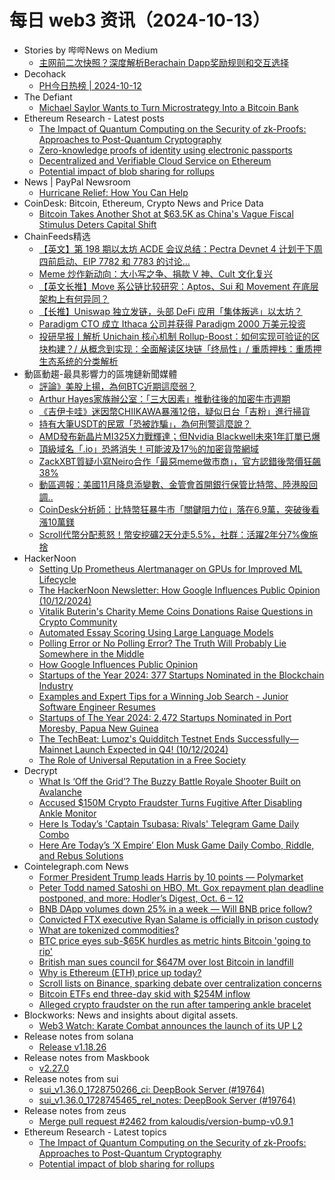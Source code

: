 # 每日 web3 资讯（2024-10-13）

- Stories by 哔哔News on Medium
  - [主网前二次快照？深度解析Berachain Dapp奖励规则和交互选择](https://medium.com/@bitalkforu/%E4%B8%BB%E7%BD%91%E5%89%8D%E4%BA%8C%E6%AC%A1%E5%BF%AB%E7%85%A7-%E6%B7%B1%E5%BA%A6%E8%A7%A3%E6%9E%90berachain-dapp%E5%A5%96%E5%8A%B1%E8%A7%84%E5%88%99%E5%92%8C%E4%BA%A4%E4%BA%92%E9%80%89%E6%8B%A9-34e278c9a7ae?source=rss-d81aafc2c47b------2)
- Decohack
  - [PH今日热榜 | 2024-10-12](https://decohack.com/producthunt-daily-2024-10-12/)
- The Defiant
  - [Michael Saylor Wants to Turn Microstrategy Into a Bitcoin Bank](https://thedefiant.io/news/people/michael-saylor-wants-to-turn-microstrategy-into-a-bitcoin-bank)
- Ethereum Research - Latest posts
  - [The Impact of Quantum Computing on the Security of zk-Proofs: Approaches to Post-Quantum Cryptography](https://ethresear.ch/t/the-impact-of-quantum-computing-on-the-security-of-zk-proofs-approaches-to-post-quantum-cryptography/20623#post_1)
  - [Zero-knowledge proofs of identity using electronic passports](https://ethresear.ch/t/zero-knowledge-proofs-of-identity-using-electronic-passports/19263#post_19)
  - [Decentralized and Verifiable Cloud Service on Ethereum](https://ethresear.ch/t/decentralized-and-verifiable-cloud-service-on-ethereum/20292#post_9)
  - [Potential impact of blob sharing for rollups](https://ethresear.ch/t/potential-impact-of-blob-sharing-for-rollups/20619#post_1)
- News  |  PayPal Newsroom
  - [Hurricane Relief: How You Can Help](https://newsroom.paypal-corp.com/2024-10-12-Hurricanes-Relief-How-You-Can-Help)
- CoinDesk: Bitcoin, Ethereum, Crypto News and Price Data
  - [Bitcoin Takes Another Shot at $63.5K as China's Vague Fiscal Stimulus Deters Capital Shift](https://www.coindesk.com/markets/2024/10/12/bitcoin-takes-another-shot-at-635k-as-chinas-vague-fiscal-stimulus-deters-capital-shift/?utm_medium=referral&utm_source=rss&utm_campaign=headlines)
- ChainFeeds精选
  - [【英文】第 198 期以太坊 ACDE 会议总结：Pectra Devnet 4 计划于下周四前启动、EIP 7782 和 7783 的讨论…](https://www.chainfeeds.xyz/feed/detail/e047b84f-421c-4309-9d67-065cb95ea055)
  - [Meme 炒作新动向：大小写之争、捐款 V 神、Cult 文化复兴](https://www.chainfeeds.xyz/feed/detail/9f65b9b1-aa5c-45f7-bdf2-3a4d2cb81a57)
  - [【英文长推】Move 系公链比较研究：Aptos、Sui 和 Movement 在底层架构上有何异同？](https://www.chainfeeds.xyz/feed/detail/4878e910-bcf3-4bff-9aba-88b7f69b4ec3)
  - [【长推】Uniswap 独立发链，头部 DeFi 应用「集体叛逃」以太坊？](https://www.chainfeeds.xyz/feed/detail/16ab4883-1fd7-4274-9917-971985cb8695)
  - [Paradigm CTO 成立 Ithaca 公司并获得 Paradigm 2000 万美元投资](https://www.chainfeeds.xyz/feed/flash/detail/dc207d3e-ad8a-4019-b715-5722eff5b051)
  - [投研早报丨解析 Unichain 核心机制 Rollup-Boost：如何实现可验证的区块构建？/ 从概念到实现：全面解读区块链「终局性」/ 重质押栈：重质押生态系统的分类解析](https://substack.chainfeeds.xyz/p/unichain-rollup-boost)
- 動區動趨-最具影響力的區塊鏈新聞媒體
  - [評論》美股上揚，為何BTC近期這麼弱？](https://www.blocktempo.com/why-has-bitcoin-price-trend-been-so-weak-recently/)
  - [Arthur Hayes家族辦公室：「三大因素」推動往後的加密牛市週期](https://www.blocktempo.com/interview-with-arthur-hayes-family-office-fund-maelstrom-three-key-factors-driving-the-next-bull-market-cycle/)
  - [《吉伊卡哇》迷因幣CHIIKAWA暴漲12倍，疑似日台「吉粉」進行掃貨](https://www.blocktempo.com/the-chiikawa-themed-meme-coin-surges-12x/)
  - [持有大筆USDT的民眾「恐被詐騙」，為何刑警這麼說？](https://www.blocktempo.com/people-holding-large-amounts-of-usdt-may-be-at-risk-of-fraud/)
  - [AMD發布新晶片MI325X力戰輝達；但Nvidia Blackwell未來1年訂單已爆](https://www.blocktempo.com/amds-new-chips-and-nvidias-blackwell-are-all-ordered-in-the-next-12-months/)
  - [頂級域名「.io」恐將消失！可能波及17％的加密貨幣網域](https://www.blocktempo.com/top-level-domain-name-io-may-disappear/)
  - [ZackXBT質疑小寫Neiro合作「最惡meme做市商」，官方認錯後幣價狂飆38%](https://www.blocktempo.com/zachxbt-questions-neiros-choice-of-gotbit-as-their-market-maker/)
  - [動區週報：美國11月降息添變數、金管會首開銀行保管比特幣、陸港股回調..](https://www.blocktempo.com/quick-look-at-this-week-market-dynamics-and-analysis-1011/)
  - [CoinDesk分析師：比特幣狂暴牛市「關鍵阻力位」落在6.9萬，突破後看漲10萬鎂](https://www.blocktempo.com/analysts-see-key-bitcoin-resistance-at-69000/)
  - [Scroll代幣分配惹怒！幣安挖礦2天分走5.5%，社群：活躍2年分7%像施捨](https://www.blocktempo.com/scroll-airdrop-allocation-sparks-controversy/)
- HackerNoon
  - [Setting Up Prometheus Alertmanager on GPUs for Improved ML Lifecycle](https://hackernoon.com/setting-up-prometheus-alertmanager-on-gpus-for-improved-ml-lifecycle?source=rss)
  - [The HackerNoon Newsletter: How Google Influences Public Opinion (10/12/2024)](https://hackernoon.com/10-12-2024-hackernoon-newsletter?source=rss)
  - [Vitalik Buterin's Charity Meme Coins Donations Raise Questions in Crypto Community](https://hackernoon.com/vitalik-buterins-charity-meme-coins-donations-raise-questions-in-crypto-community?source=rss)
  - [Automated Essay Scoring Using Large Language Models](https://hackernoon.com/automated-essay-scoring-using-large-language-models?source=rss)
  - [Polling Error or No Polling Error? The Truth Will Probably Lie Somewhere in the Middle](https://hackernoon.com/polling-error-or-no-polling-error-the-truth-will-probably-lie-somewhere-in-the-middle?source=rss)
  - [How Google Influences Public Opinion](https://hackernoon.com/how-google-influences-public-opinion?source=rss)
  - [Startups of the Year 2024: 377 Startups Nominated in the Blockchain Industry](https://hackernoon.com/startups-of-the-year-2024-377-startups-nominated-in-the-blockchain-industry?source=rss)
  - [Examples and Expert Tips for a Winning Job Search - Junior Software Engineer Resumes](https://hackernoon.com/examples-and-expert-tips-for-a-winning-job-search-junior-software-engineer-resumes?source=rss)
  - [Startups of The Year 2024: 2,472 Startups Nominated in Port Moresby, Papua New Guinea](https://hackernoon.com/startups-of-the-year-2024-2472-startups-nominated-in-port-moresby-papua-new-guinea?source=rss)
  - [The TechBeat: Lumoz's Quidditch Testnet Ends Successfully—Mainnet Launch Expected in Q4! (10/12/2024)](https://hackernoon.com/10-12-2024-techbeat?source=rss)
  - [The Role of Universal Reputation in a Free Society](https://hackernoon.com/the-role-of-universal-reputation-in-a-free-society?source=rss)
- Decrypt
  - [What Is ‘Off the Grid’? The Buzzy Battle Royale Shooter Built on Avalanche](https://decrypt.co/resources/what-is-off-the-grid-battle-royale-shooter-avalanche)
  - [Accused $150M Crypto Fraudster Turns Fugitive After Disabling Ankle Monitor](https://decrypt.co/285882/accused-150m-crypto-fraudster-fugitive)
  - [Here Is Today’s 'Captain Tsubasa: Rivals' Telegram Game Daily Combo](https://decrypt.co/resources/captain-tsubasa-rivals-telegram-game-daily-combo)
  - [Here Are Today’s ‘X Empire’ Elon Musk Game Daily Combo, Riddle, and Rebus Solutions](https://decrypt.co/resources/todays-musk-empire-stock-exchange-daily-combo)
- Cointelegraph.com News
  - [Former President Trump leads Harris by 10 points — Polymarket](https://cointelegraph.com/news/former-president-trump-gains-10-point-lead-harris-polymarket?utm_source=rss_feed&utm_medium=rss&utm_campaign=rss_partner_inbound)
  - [Peter Todd named Satoshi on HBO, Mt. Gox repayment plan deadline postponed, and more: Hodler’s Digest, Oct. 6 – 12](https://cointelegraph.com/magazine/peter-todd-bitcoin-developer-satoshi-nakamoto-hbo-mt-gox-binance-hodlers-digest/?utm_source=rss_feed&utm_medium=rss&utm_campaign=rss_partner_inbound)
  - [BNB DApp volumes down 25% in a week — Will BNB price follow?](https://cointelegraph.com/news/bnb-dapps-volume-25-in-a-week-bear-trap-ahead?utm_source=rss_feed&utm_medium=rss&utm_campaign=rss_partner_inbound)
  - [Convicted FTX executive Ryan Salame is officially in prison custody](https://cointelegraph.com/news/convicted-ftx-executive-ryan-salame-officially-prison-custody?utm_source=rss_feed&utm_medium=rss&utm_campaign=rss_partner_inbound)
  - [What are tokenized commodities?](https://cointelegraph.com/explained/what-are-tokenized-commodities?utm_source=rss_feed&utm_medium=rss&utm_campaign=rss_partner_inbound)
  - [BTC price eyes sub-$65K hurdles as metric hints Bitcoin &#039;going to rip&#039;](https://cointelegraph.com/news/btc-price-sub-65k-hurdles-metric-bitcoin-rip?utm_source=rss_feed&utm_medium=rss&utm_campaign=rss_partner_inbound)
  - [British man sues council for $647M over lost Bitcoin in landfill](https://cointelegraph.com/news/british-man-sues-council-640m-lost-bitcoin-landfill?utm_source=rss_feed&utm_medium=rss&utm_campaign=rss_partner_inbound)
  - [Why is Ethereum (ETH) price up today?](https://cointelegraph.com/news/why-is-ethereum-eth-price-up-today?utm_source=rss_feed&utm_medium=rss&utm_campaign=rss_partner_inbound)
  - [Scroll lists on Binance, sparking debate over centralization concerns](https://cointelegraph.com/news/scroll-binance-listing-centralization-debate?utm_source=rss_feed&utm_medium=rss&utm_campaign=rss_partner_inbound)
  - [Bitcoin ETFs end three-day skid with $254M inflow](https://cointelegraph.com/news/bitcoin-etfs-end-three-day-skid-with-254-million-inflow?utm_source=rss_feed&utm_medium=rss&utm_campaign=rss_partner_inbound)
  - [Alleged crypto fraudster on the run after tampering ankle bracelet](https://cointelegraph.com/news/former-crypto-ceo-tampers-ankle-braclet-and-runs-from-fraud-charges?utm_source=rss_feed&utm_medium=rss&utm_campaign=rss_partner_inbound)
- Blockworks: News and insights about digital assets.
  - [Web3 Watch: Karate Combat announces the launch of its UP L2](https://blockworks.co/news/karate-combat-layer-2-blockchain)
- Release notes from solana
  - [Release v1.18.26](https://github.com/solana-labs/solana/releases/tag/v1.18.26)
- Release notes from Maskbook
  - [v2.27.0](https://github.com/DimensionDev/Maskbook/releases/tag/v2.27.0)
- Release notes from sui
  - [sui_v1.36.0_1728750266_ci: DeepBook Server (#19764)](https://github.com/MystenLabs/sui/releases/tag/sui_v1.36.0_1728750266_ci)
  - [sui_v1.36.0_1728745465_rel_notes: DeepBook Server (#19764)](https://github.com/MystenLabs/sui/releases/tag/sui_v1.36.0_1728745465_rel_notes)
- Release notes from zeus
  - [Merge pull request #2462 from kaloudis/version-bump-v0.9.1](https://github.com/ZeusLN/zeus/releases/tag/v0.9.1)
- Ethereum Research - Latest topics
  - [The Impact of Quantum Computing on the Security of zk-Proofs: Approaches to Post-Quantum Cryptography](https://ethresear.ch/t/the-impact-of-quantum-computing-on-the-security-of-zk-proofs-approaches-to-post-quantum-cryptography/20623)
  - [Potential impact of blob sharing for rollups](https://ethresear.ch/t/potential-impact-of-blob-sharing-for-rollups/20619)
